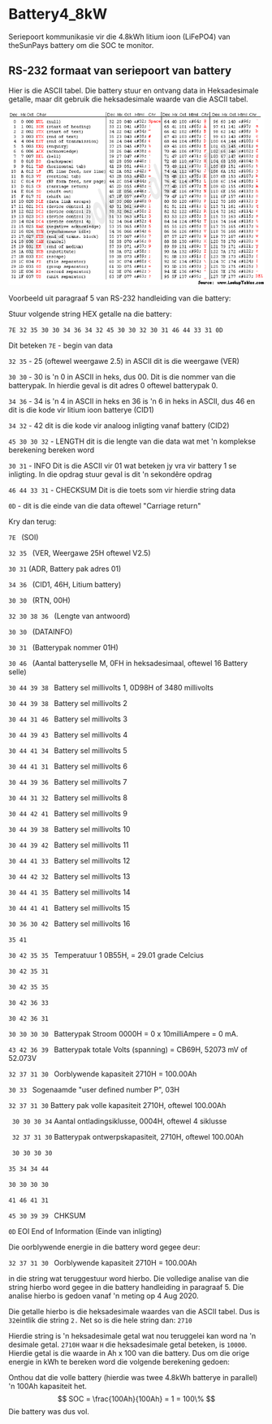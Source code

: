 # Battery4_8kW
Seriepoort kommunikasie vir die 4.8kWh litium ioon (LiFePO4) van theSunPays battery om die SOC te monitor.



## RS-232 formaat van seriepoort van battery

Hier is die ASCII tabel.  Die battery stuur en ontvang data in Heksadesimale getalle, maar dit gebruik die heksadesimale waarde van die ASCII tabel.

![asciifull](asciifull.gif)

Voorbeeld uit paragraaf 5 van RS-232 handleiding van die battery:

Stuur volgende string HEX getalle na die battery:

`7E 32 35 30 30 34 36 34 32 45 30 30 32 30 31 46 44 33 31 0D`

Dit beteken
`7E` - begin van data

`32 35` - 25 (oftewel weergawe 2.5) in ASCII dit is die weergawe (VER)

`30 30` - 30 is 'n 0 in ASCII in heks, dus 00.  Dit is die nommer van die batterypak.  In hierdie geval is dit adres 0 oftewel batterypak 0.

`34 36` - 34 is 'n 4 in ASCII in heks en 36 is 'n 6 in heks in ASCII, dus 46 en dit is die kode vir litium ioon batterye (CID1)

`34 32` - 42 dit is die kode vir analoog inligting vanaf battery (CID2)

`45 30 30 32` - LENGTH dit is die lengte van die data wat met 'n komplekse berekening bereken word

`30 31` - INFO Dit is die ASCII vir 01 wat beteken jy vra vir battery 1 se inligting.  In die opdrag stuur geval is dit 'n sekondêre opdrag

`46 44 33 31` - CHECKSUM  Dit is die toets som vir hierdie string data

`0D` - dit is die einde van die data oftewel "Carriage return"

Kry dan terug:

`7E ` (SOI)

`32 35 ` (VER, Weergawe 25H oftewel V2.5)

`30 31` (ADR, Battery pak adres 01)

`34 36 ` (CID1, 46H, Litium battery)

`30 30 ` (RTN, 00H)

`32 30 38 36 ` (Lengte van antwoord)

`30 30 ` (DATAINFO)

`30 31 ` (Batterypak nommer 01H)

`30 46 ` (Aantal batteryselle M, 0FH in heksadesimaal, oftewel 16 Battery selle)

`30 44 39 38 `  Battery sel millivolts 1, 0D98H of 3480 millivolts

`30 44 39 38 `  Battery sel millivolts 2

`30 44 31 46 `  Battery sel millivolts 3

`30 44 39 43 ` Battery sel millivolts 4

`30 44 41 34 ` Battery sel millivolts 5

`30 44 41 31 ` Battery sel millivolts 6

`30 44 39 36 ` Battery sel millivolts 7

`30 44 31 32 ` Battery sel millivolts 8

`30 44 42 41 ` Battery sel millivolts 9

`30 44 39 38 ` Battery sel millivolts 10

`30 44 39 42 ` Battery sel millivolts 11

`30 44 41 33 ` Battery sel millivolts 12

`30 44 42 32 ` Battery sel millivolts 13

`30 44 41 35 ` Battery sel millivolts 14

`30 44 41 41 ` Battery sel millivolts 15

`30 36 30 42 ` Battery sel millivolts 16

`35 41 ` 

`30 42 35 35 ` Temperatuur 1 0B55H, = 29.01 grade Celcius 

`30 42 35 31 `

`30 42 35 35 `

`30 42 36 33 `

`30 42 36 31 `

`30 30 30 30 ` Batterypak Stroom 0000H = 0 x 10milliAmpere = 0 mA.

`43 42 36 39 ` Batterypak totale Volts (spanning) = CB69H, 52073 mV of 52.073V

`32 37 31 30 ` Oorblywende kapasiteit 2710H = 100.00Ah

`30 33 ` Sogenaamde "user defined number P", 03H

`32 37 31 30` Battery pak volle kapasiteit 2710H, oftewel 100.00Ah

` 30 30 30 34` Aantal ontladingsiklusse, 0004H, oftewel 4 siklusse

` 32 37 31 30` Batterypak ontwerpskapasiteit, 2710H, oftewel 100.00Ah  

` 30 30 30 30` 

`35 34 34 44 ` 

`30 30 30 30 ` 

`41 46 41 31 ` 

`45 30 39 39 ` CHKSUM

`0D` EOI End of Information (Einde van inligting)





Die oorblywende energie in die battery word gegee deur:

`32 37 31 30 `  Oorblywende kapasiteit 2710H = 100.00Ah

in die string wat teruggestuur word hierbo.  Die volledige analise van die string hierbo word gegee in die battery handleiding in paragraaf 5.  Die analise hierbo is gedoen vanaf 'n meting op 4 Aug 2020.

Die getalle hierbo is die heksadesimale waardes van die ASCII tabel.  Dus is `32`eintlik die string `2.`  Net so is die hele string dan:  `2710`

Hierdie string is 'n heksadesimale getal wat nou teruggelei kan word na 'n desimale getal.  `2710H` waar `H`  die heksadesimale getal beteken, is `10000`.  Hierdie getal is die waarde in Ah x 100 van die battery.  Dus om die orige energie in kWh te bereken word die volgende berekening gedoen:

Onthou dat die volle battery (hierdie was twee 4.8kWh batterye in parallel) 'n 100Ah kapasiteit het.
$$
SOC = \frac{100Ah}{100Ah} = 1 = 100\%
$$
Die battery was dus vol.